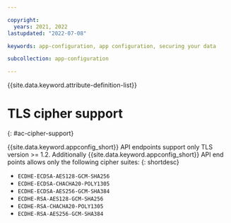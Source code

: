 ```yaml
---

copyright:
  years: 2021, 2022
lastupdated: "2022-07-08"

keywords: app-configuration, app configuration, securing your data

subcollection: app-configuration

---
```


{{site.data.keyword.attribute-definition-list}}

# TLS cipher support
{: #ac-cipher-support}

{{site.data.keyword.appconfig_short}} API endpoints support only TLS version >= 1.2. Additionally {{site.data.keyword.appconfig_short}} API end points allows only the following cipher suites:
{: shortdesc}

- `ECDHE-ECDSA-AES128-GCM-SHA256`
- `ECDHE-ECDSA-CHACHA20-POLY1305`
- `ECDHE-ECDSA-AES256-GCM-SHA384`
- `ECDHE-RSA-AES128-GCM-SHA256`
- `ECDHE-RSA-CHACHA20-POLY1305`
- `ECDHE-RSA-AES256-GCM-SHA384`

